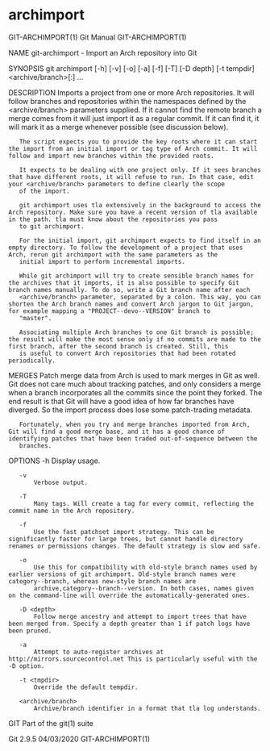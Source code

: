  # archimport 
GIT-ARCHIMPORT(1)                                                                                 Git Manual                                                                                GIT-ARCHIMPORT(1)

NAME
       git-archimport - Import an Arch repository into Git

SYNOPSIS
       git archimport [-h] [-v] [-o] [-a] [-f] [-T] [-D depth] [-t tempdir]
                      <archive/branch>[:<git-branch>] ...

DESCRIPTION
       Imports a project from one or more Arch repositories. It will follow branches and repositories within the namespaces defined by the <archive/branch> parameters supplied. If it cannot find the remote
       branch a merge comes from it will just import it as a regular commit. If it can find it, it will mark it as a merge whenever possible (see discussion below).

       The script expects you to provide the key roots where it can start the import from an initial import or tag type of Arch commit. It will follow and import new branches within the provided roots.

       It expects to be dealing with one project only. If it sees branches that have different roots, it will refuse to run. In that case, edit your <archive/branch> parameters to define clearly the scope
       of the import.

       git archimport uses tla extensively in the background to access the Arch repository. Make sure you have a recent version of tla available in the path. tla must know about the repositories you pass
       to git archimport.

       For the initial import, git archimport expects to find itself in an empty directory. To follow the development of a project that uses Arch, rerun git archimport with the same parameters as the
       initial import to perform incremental imports.

       While git archimport will try to create sensible branch names for the archives that it imports, it is also possible to specify Git branch names manually. To do so, write a Git branch name after each
       <archive/branch> parameter, separated by a colon. This way, you can shorten the Arch branch names and convert Arch jargon to Git jargon, for example mapping a "PROJECT--devo--VERSION" branch to
       "master".

       Associating multiple Arch branches to one Git branch is possible; the result will make the most sense only if no commits are made to the first branch, after the second branch is created. Still, this
       is useful to convert Arch repositories that had been rotated periodically.

MERGES
       Patch merge data from Arch is used to mark merges in Git as well. Git does not care much about tracking patches, and only considers a merge when a branch incorporates all the commits since the point
       they forked. The end result is that Git will have a good idea of how far branches have diverged. So the import process does lose some patch-trading metadata.

       Fortunately, when you try and merge branches imported from Arch, Git will find a good merge base, and it has a good chance of identifying patches that have been traded out-of-sequence between the
       branches.

OPTIONS
       -h
           Display usage.

       -v
           Verbose output.

       -T
           Many tags. Will create a tag for every commit, reflecting the commit name in the Arch repository.

       -f
           Use the fast patchset import strategy. This can be significantly faster for large trees, but cannot handle directory renames or permissions changes. The default strategy is slow and safe.

       -o
           Use this for compatibility with old-style branch names used by earlier versions of git archimport. Old-style branch names were category--branch, whereas new-style branch names are
           archive,category--branch--version. In both cases, names given on the command-line will override the automatically-generated ones.

       -D <depth>
           Follow merge ancestry and attempt to import trees that have been merged from. Specify a depth greater than 1 if patch logs have been pruned.

       -a
           Attempt to auto-register archives at http://mirrors.sourcecontrol.net This is particularly useful with the -D option.

       -t <tmpdir>
           Override the default tempdir.

       <archive/branch>
           Archive/branch identifier in a format that tla log understands.

GIT
       Part of the git(1) suite

Git 2.9.5                                                                                         04/03/2020                                                                                GIT-ARCHIMPORT(1)
